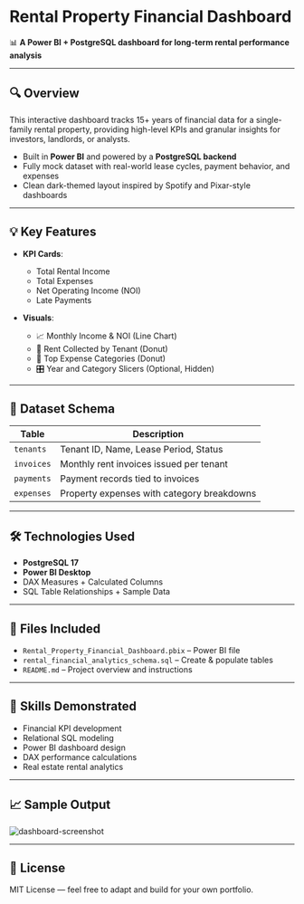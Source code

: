 # Rental Property Financial Dashboard

📊 **A Power BI + PostgreSQL dashboard for long-term rental performance analysis**

---

## 🔍 Overview

This interactive dashboard tracks 15+ years of financial data for a single-family rental property, providing high-level KPIs and granular insights for investors, landlords, or analysts.

- Built in **Power BI** and powered by a **PostgreSQL backend**
- Fully mock dataset with real-world lease cycles, payment behavior, and expenses
- Clean dark-themed layout inspired by Spotify and Pixar-style dashboards

---

## 💡 Key Features

- **KPI Cards**:
  - Total Rental Income
  - Total Expenses
  - Net Operating Income (NOI)
  - Late Payments

- **Visuals**:
  - 📈 Monthly Income & NOI (Line Chart)
  - 🍩 Rent Collected by Tenant (Donut)
  - 🧾 Top Expense Categories (Donut)
  - 🎛 Year and Category Slicers (Optional, Hidden)

---

## 🧱 Dataset Schema

| Table | Description |
|-------|-------------|
| `tenants` | Tenant ID, Name, Lease Period, Status |
| `invoices` | Monthly rent invoices issued per tenant |
| `payments` | Payment records tied to invoices |
| `expenses` | Property expenses with category breakdowns |

---

## 🛠 Technologies Used

- **PostgreSQL 17**
- **Power BI Desktop**
- DAX Measures + Calculated Columns
- SQL Table Relationships + Sample Data

---

## 📁 Files Included

- `Rental_Property_Financial_Dashboard.pbix` – Power BI file
- `rental_financial_analytics_schema.sql` – Create & populate tables
- `README.md` – Project overview and instructions

---

## 🧠 Skills Demonstrated

- Financial KPI development
- Relational SQL modeling
- Power BI dashboard design
- DAX performance calculations
- Real estate rental analytics

---

## 📈 Sample Output

![dashboard-screenshot](link-to-your-image-on-github)

---

## 📎 License

MIT License — feel free to adapt and build for your own portfolio.

